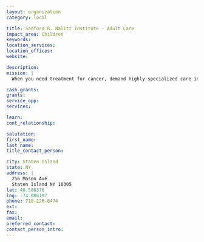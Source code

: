```yaml
---
layout: organization
category: local

title: Sanford R. Nalitt Institute - Adult Care
impact_area: Children
keywords: 
location_services: 
location_offices: 
website: 

description: 
mission: |
  When you need treatment for cancer, demand highly specialized care in a patient-friendly environment. That's where the Nalitt Institute for Cancer at Staten Island University Hospital stands alone - comprehensive, personalized patient care. 

cash_grants: 
grants: 
service_opp: 
services: 

learn: 
cont_relationship: 

salutation: 
first_name: 
last_name: 
title_contact_person: 

city: Staten Island
state: NY
address: |
  256 Mason Ave     
  Staten Island NY 10305
lat: 40.586376
lng: -74.086197
phone: 718-226-6474
ext: 
fax: 
email: 
preferred_contact: 
contact_person_intro: 
---
```

